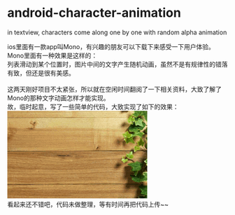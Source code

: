 # android-character-animation
in textview, characters come along one by one with random alpha animation<br/>

ios里面有一款app叫Mono，有兴趣的朋友可以下载下来感受一下用户体验。<br/>
Mono里面有一种效果是这样的：<br/>
列表滑动到某个位置时，图片中间的文字产生随机动画，虽然不是有规律性的错落有致，但还是很有美感。<br/><br/>
这两天刚好项目不太紧张，所以就在空闲时间翻阅了一下相关资料，大致了解了Mono的那种文字动画怎样才能实现。<br/>
故，临时起意，写了一些简单的代码，大致实现了如下的效果：<br/>
<img src="screen.gif" width="320" height="200" /><br/>
看起来还不错吧，代码未做整理，等有时间再把代码上传~~
